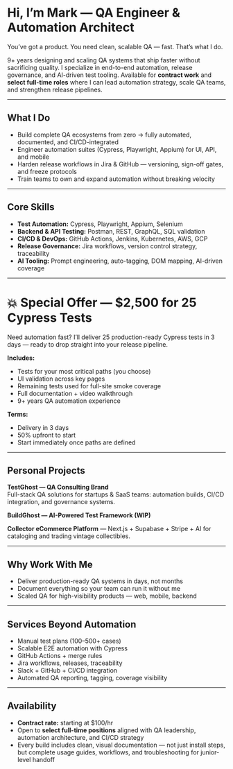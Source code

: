 # Hi, I’m Mark — QA Engineer & Automation Architect

You’ve got a product. You need clean, scalable QA — fast. That’s what I do.  

9+ years designing and scaling QA systems that ship faster without sacrificing quality. I specialize in end-to-end automation, release governance, and AI-driven test tooling. Available for **contract work** and **select full-time roles** where I can lead automation strategy, scale QA teams, and strengthen release pipelines.

---

## What I Do
- Build complete QA ecosystems from zero → fully automated, documented, and CI/CD-integrated  
- Engineer automation suites (Cypress, Playwright, Appium) for UI, API, and mobile  
- Harden release workflows in Jira & GitHub — versioning, sign-off gates, and freeze protocols  
- Train teams to own and expand automation without breaking velocity  

---

## Core Skills
- **Test Automation:** Cypress, Playwright, Appium, Selenium  
- **Backend & API Testing:** Postman, REST, GraphQL, SQL validation  
- **CI/CD & DevOps:** GitHub Actions, Jenkins, Kubernetes, AWS, GCP  
- **Release Governance:** Jira workflows, version control strategy, traceability  
- **AI Tooling:** Prompt engineering, auto-tagging, DOM mapping, AI-driven coverage  

---

# 💥 Special Offer — $2,500 for 25 Cypress Tests

Need automation fast? I’ll deliver 25 production-ready Cypress tests in 3 days — ready to drop straight into your release pipeline.  

**Includes:**  
- Tests for your most critical paths (you choose)  
- UI validation across key pages  
- Remaining tests used for full-site smoke coverage  
- Full documentation + video walkthrough  
- 9+ years QA automation experience  

**Terms:**  
- Delivery in 3 days  
- 50% upfront to start  
- Start immediately once paths are defined  

---

## Personal Projects
**TestGhost — QA Consulting Brand**  
Full-stack QA solutions for startups & SaaS teams: automation builds, CI/CD integration, and governance systems.  

**BuildGhost — AI-Powered Test Framework (WIP)**  

**Collector eCommerce Platform** — Next.js + Supabase + Stripe + AI for cataloging and trading vintage collectibles.  

---

## Why Work With Me
- Deliver production-ready QA systems in days, not months  
- Document everything so your team can run it without me  
- Scaled QA for high-visibility products — web, mobile, backend  

---

## Services Beyond Automation
- Manual test plans (100–500+ cases)  
- Scalable E2E automation with Cypress  
- GitHub Actions + merge rules  
- Jira workflows, releases, traceability  
- Slack + GitHub + CI/CD integration  
- Automated QA reporting, tagging, coverage visibility  

---

## Availability
- **Contract rate:** starting at $100/hr  
- Open to **select full-time positions** aligned with QA leadership, automation architecture, and CI/CD strategy  
- Every build includes clean, visual documentation — not just install steps, but complete usage guides, workflows, and troubleshooting for junior-level handoff  
